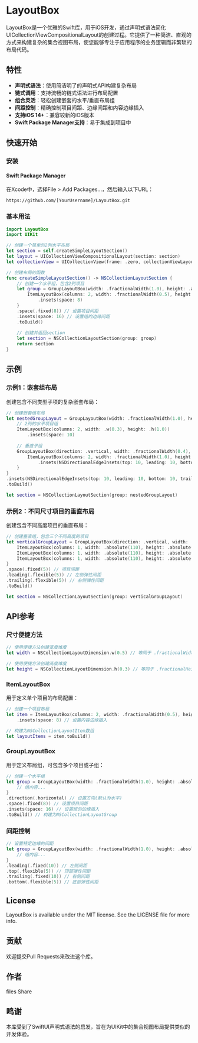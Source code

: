 # LayoutBox

LayoutBox是一个优雅的Swift库，用于iOS开发，通过声明式语法简化UICollectionViewCompositionalLayout的创建过程。它提供了一种简洁、直观的方式来构建复杂的集合视图布局，使您能够专注于应用程序的业务逻辑而非繁琐的布局代码。

## 特性

- **声明式语法**：使用简洁明了的声明式API构建复杂布局
- **链式调用**：支持流畅的链式语法进行布局配置
- **组合灵活**：轻松创建嵌套的水平/垂直布局组
- **间距控制**：精确控制项目间距、边缘间距和内容边缘插入
- **支持iOS 14+**：兼容较新的iOS版本
- **Swift Package Manager支持**：易于集成到项目中

## 快速开始

### 安装

#### Swift Package Manager

在Xcode中，选择File > Add Packages...，然后输入以下URL：

```
https://github.com/[YourUsername]/LayoutBox.git
```

### 基本用法

```swift
import LayoutBox
import UIKit

// 创建一个简单的2列水平布局
let section = self.createSimpleLayoutSection()
let layout = UICollectionViewCompositionalLayout(section: section)
let collectionView = UICollectionView(frame: .zero, collectionViewLayout: layout)

// 创建布局的函数
func createSimpleLayoutSection() -> NSCollectionLayoutSection {
    // 创建一个水平组，包含2列项目
    let group = GroupLayoutBox(width: .fractionalWidth(1.0), height: .absolute(100)) {
        ItemLayoutBox(columns: 2, width: .fractionalWidth(0.5), height: .fractionalHeight(1.0))
            .insets(space: 8)
    }
    .space(.fixed(8)) // 设置项目间距
    .insets(space: 16) // 设置组的边缘间距
    .toBuild()
    
    // 创建并返回section
    let section = NSCollectionLayoutSection(group: group)
    return section
}
```

## 示例

### 示例1：嵌套组布局

创建包含不同类型子项的复杂嵌套布局：

```swift
// 创建嵌套组布局
let nestedGroupLayout = GroupLayoutBox(width: .fractionalWidth(1.0), height: .fractionalHeight(0.4)) {
    // 2列的水平项目组
    ItemLayoutBox(columns: 2, width: .w(0.3), height: .h(1.0))
        .insets(space: 10)
    
    // 垂直子组
    GroupLayoutBox(direction: .vertical, width: .fractionalWidth(0.4), height: .fractionalHeight(1.0)) {
        ItemLayoutBox(columns: 2, width: .fractionalWidth(1.0), height: .fractionalHeight(0.3))
            .insets(NSDirectionalEdgeInsets(top: 10, leading: 10, bottom: 10, trailing: 10))
    }
}
.insets(NSDirectionalEdgeInsets(top: 10, leading: 10, bottom: 10, trailing: 10))
.toBuild()

let section = NSCollectionLayoutSection(group: nestedGroupLayout)
```

### 示例2：不同尺寸项目的垂直布局

创建包含不同高度项目的垂直布局：

```swift
// 创建垂直组，包含三个不同高度的项目
let verticalGroupLayout = GroupLayoutBox(direction: .vertical, width: .absolute(110), height: .absolute(205)) {
    ItemLayoutBox(columns: 1, width: .absolute(110), height: .absolute(45))
    ItemLayoutBox(columns: 1, width: .absolute(110), height: .absolute(65))
    ItemLayoutBox(columns: 1, width: .absolute(110), height: .absolute(85))
}
.space(.fixed(5)) // 项目间距
.leading(.flexible(5)) // 左侧弹性间距
.trailing(.flexible(5)) // 右侧弹性间距
.toBuild()

let section = NSCollectionLayoutSection(group: verticalGroupLayout)
```

## API参考

### 尺寸便捷方法

```swift
// 使用便捷方法创建宽度维度
let width = NSCollectionLayoutDimension.w(0.5) // 等同于 .fractionalWidth(0.5)

// 使用便捷方法创建高度维度
let height = NSCollectionLayoutDimension.h(0.3) // 等同于 .fractionalHeight(0.3)
```

### ItemLayoutBox

用于定义单个项目的布局配置：

```swift
// 创建一个项目布局
let item = ItemLayoutBox(columns: 2, width: .fractionalWidth(0.5), height: .fractionalHeight(1.0))
    .insets(space: 8) // 设置内容边缘插入

// 构建为NSCollectionLayoutItem数组
let layoutItems = item.toBuild()
```

### GroupLayoutBox

用于定义布局组，可包含多个项目或子组：

```swift
// 创建一个水平组
let group = GroupLayoutBox(width: .fractionalWidth(1.0), height: .absolute(100)) {
    // 组内容...
}
.direction(.horizontal) // 设置方向(默认为水平)
.space(.fixed(8)) // 设置项目间距
.insets(space: 16) // 设置组的边缘插入
.toBuild() // 构建为NSCollectionLayoutGroup
```

### 间距控制

```swift
// 设置特定边缘的间距
let group = GroupLayoutBox(width: .fractionalWidth(1.0), height: .absolute(100)) {
    // 组内容...
}
.leading(.fixed(10)) // 左侧间距
.top(.flexible(5)) // 顶部弹性间距
.trailing(.fixed(10)) // 右侧间距
.bottom(.flexible(5)) // 底部弹性间距
```

## License

LayoutBox is available under the MIT license. See the LICENSE file for more info.

## 贡献

欢迎提交Pull Requests来改进这个库。

## 作者

files Share

## 鸣谢

本库受到了SwiftUI声明式语法的启发，旨在为UIKit中的集合视图布局提供类似的开发体验。
